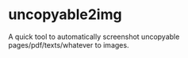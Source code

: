 # uncopyable2img
A quick tool to automatically screenshot uncopyable pages/pdf/texts/whatever to images.
